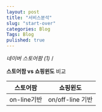 ```yaml
---
layout: post
title: "서비스분석"
slug: "start-over"
categories: Blog
Tags: Blog
pulished: true
---
```


_네이버 스토어팜 (1)_ /

**스토어팜 vs 쇼핑윈도** 비교

| 스토어팜 | 쇼핑윈도 |
| :---: | :---: |
| on-line기반  | on/off-line 기반 |

  





